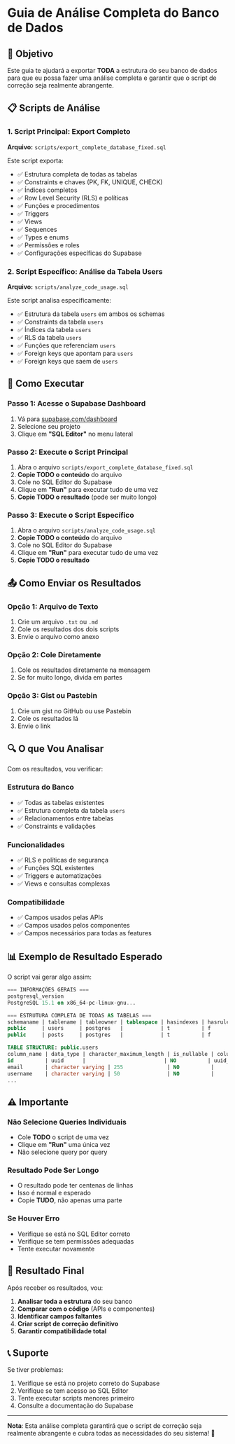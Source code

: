 # Guia de Análise Completa do Banco de Dados

## 🎯 Objetivo

Este guia te ajudará a exportar **TODA** a estrutura do seu banco de dados para que eu possa fazer uma análise completa e garantir que o script de correção seja realmente abrangente.

## 📋 Scripts de Análise

### 1. Script Principal: Export Completo
**Arquivo:** `scripts/export_complete_database_fixed.sql`

Este script exporta:
- ✅ Estrutura completa de todas as tabelas
- ✅ Constraints e chaves (PK, FK, UNIQUE, CHECK)
- ✅ Índices completos
- ✅ Row Level Security (RLS) e políticas
- ✅ Funções e procedimentos
- ✅ Triggers
- ✅ Views
- ✅ Sequences
- ✅ Types e enums
- ✅ Permissões e roles
- ✅ Configurações específicas do Supabase

### 2. Script Específico: Análise da Tabela Users
**Arquivo:** `scripts/analyze_code_usage.sql`

Este script analisa especificamente:
- ✅ Estrutura da tabela `users` em ambos os schemas
- ✅ Constraints da tabela `users`
- ✅ Índices da tabela `users`
- ✅ RLS da tabela `users`
- ✅ Funções que referenciam `users`
- ✅ Foreign keys que apontam para `users`
- ✅ Foreign keys que saem de `users`

## 🚀 Como Executar

### Passo 1: Acesse o Supabase Dashboard
1. Vá para [supabase.com/dashboard](https://supabase.com/dashboard)
2. Selecione seu projeto
3. Clique em **"SQL Editor"** no menu lateral

### Passo 2: Execute o Script Principal
1. Abra o arquivo `scripts/export_complete_database_fixed.sql`
2. **Copie TODO o conteúdo** do arquivo
3. Cole no SQL Editor do Supabase
4. Clique em **"Run"** para executar tudo de uma vez
5. **Copie TODO o resultado** (pode ser muito longo)

### Passo 3: Execute o Script Específico
1. Abra o arquivo `scripts/analyze_code_usage.sql`
2. **Copie TODO o conteúdo** do arquivo
3. Cole no SQL Editor do Supabase
4. Clique em **"Run"** para executar tudo de uma vez
5. **Copie TODO o resultado**

## 📤 Como Enviar os Resultados

### Opção 1: Arquivo de Texto
1. Crie um arquivo `.txt` ou `.md`
2. Cole os resultados dos dois scripts
3. Envie o arquivo como anexo

### Opção 2: Cole Diretamente
1. Cole os resultados diretamente na mensagem
2. Se for muito longo, divida em partes

### Opção 3: Gist ou Pastebin
1. Crie um gist no GitHub ou use Pastebin
2. Cole os resultados lá
3. Envie o link

## 🔍 O que Vou Analisar

Com os resultados, vou verificar:

### Estrutura do Banco
- ✅ Todas as tabelas existentes
- ✅ Estrutura completa da tabela `users`
- ✅ Relacionamentos entre tabelas
- ✅ Constraints e validações

### Funcionalidades
- ✅ RLS e políticas de segurança
- ✅ Funções SQL existentes
- ✅ Triggers e automatizações
- ✅ Views e consultas complexas

### Compatibilidade
- ✅ Campos usados pelas APIs
- ✅ Campos usados pelos componentes
- ✅ Campos necessários para todas as features

## 📊 Exemplo de Resultado Esperado

O script vai gerar algo assim:

```sql
=== INFORMAÇÕES GERAIS ===
postgresql_version
PostgreSQL 15.1 on x86_64-pc-linux-gnu...

=== ESTRUTURA COMPLETA DE TODAS AS TABELAS ===
schemaname | tablename | tableowner | tablespace | hasindexes | hasrules | hastriggers | rowsecurity
public     | users     | postgres   |            | t          | f        | f           | f
public     | posts     | postgres   |            | t          | f        | f           | t

TABLE STRUCTURE: public.users
column_name | data_type | character_maximum_length | is_nullable | column_default | ordinal_position
id          | uuid      |                         | NO          | uuid_generate_v4() | 1
email       | character varying | 255              | NO          |                 | 2
username    | character varying | 50               | NO          |                 | 3
...
```

## ⚠️ Importante

### Não Selecione Queries Individuais
- Cole **TODO** o script de uma vez
- Clique em **"Run"** uma única vez
- Não selecione query por query

### Resultado Pode Ser Longo
- O resultado pode ter centenas de linhas
- Isso é normal e esperado
- Copie **TUDO**, não apenas uma parte

### Se Houver Erro
- Verifique se está no SQL Editor correto
- Verifique se tem permissões adequadas
- Tente executar novamente

## 🎯 Resultado Final

Após receber os resultados, vou:

1. **Analisar toda a estrutura** do seu banco
2. **Comparar com o código** (APIs e componentes)
3. **Identificar campos faltantes**
4. **Criar script de correção definitivo**
5. **Garantir compatibilidade total**

## 📞 Suporte

Se tiver problemas:
1. Verifique se está no projeto correto do Supabase
2. Verifique se tem acesso ao SQL Editor
3. Tente executar scripts menores primeiro
4. Consulte a documentação do Supabase

---

**Nota**: Esta análise completa garantirá que o script de correção seja realmente abrangente e cubra todas as necessidades do seu sistema! 🚀 